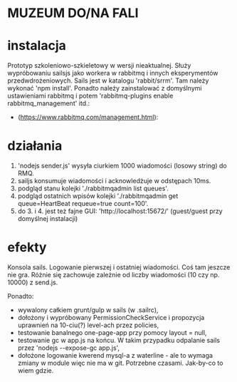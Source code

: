 # MUZEUM DO/NA FALI

# instalacja
Prototyp szkoleniowo-szkieletowy w wersji nieaktualnej. Służy wypróbowaniu sailsjs jako workera w rabbitmq i innych eksperymentów przedwdrożeniowych. 
Sails jest w katalogu 'rabbit/srrm'. Tam należy wykonać 'npm install'.
Ponadto należy zainstalować z domyślnymi ustawieniami rabbitmq 
i potem 'rabbitmq-plugins enable rabbitmq_management' itd.:
- (https://www.rabbitmq.com/management.html):

# działania
1. 'nodejs sender.js' wysyła ciurkiem 1000 wiadomości (losowy string) do RMQ.
2. sailjs konsumuje wiadomości i acknowledżuje w odstępach 10ms.     
3. podgląd stanu kolejki './rabbitmqadmin list queues'.
4. podgląd ostatnich wpisów kolejki './rabbitmqadmin get queue=HeartBeat requeue=true count=100'.
5. do 3. i 4. jest też fajne GUI: 'http://localhost:15672/' (guest/guest przy domyślnej instalacji)

# efekty
Konsola sails. Logowanie pierwszej i ostatniej wiadomości. Coś tam jeszcze nie gra. Różnie się zachowuje zależnie od liczby wiadomości (10 czy np. 10000) z send.js.

Ponadto: 
- wywalony całkiem grunt/gulp w sails (w .sailrc), 
- dołożony i wypróbowany PermissionCheckService i propozycja uprawnień na 10-ciu(?) level-ach przez policies, 
- testowanie banalnego one-page-app przy pomocy layout = null,
- testowanie gc w app.js na końcu. W takim przypadku odpalanie sails przez 'nodejs --expose-gc app.js',
- dołożone logowanie kwerend mysql-a z waterline - ale to wymaga zmiany w module więc nie ma w git. Potrzebne czasami. Jak-by-co to wiem gdzie.
